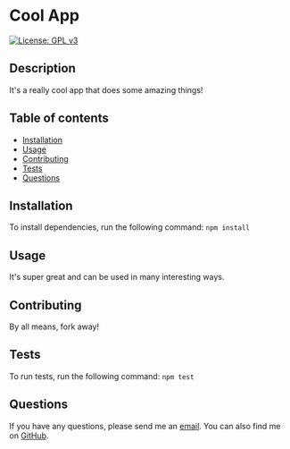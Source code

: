 # Cool App

[![License: GPL v3](https://img.shields.io/badge/License-GPLv3-blue.svg)](https://www.gnu.org/licenses/gpl-3.0)

## Description

It's a really cool app that does some amazing things!

## Table of contents

* [Installation](#installation)
* [Usage](#usage)
* [Contributing](#contributing)
* [Tests](#tests)
* [Questions](#questions)

## Installation

To install dependencies, run the following command: ```npm install```

## Usage

It's super great and can be used in many interesting ways.

## Contributing

By all means, fork away!

## Tests

To run tests, run the following command: ```npm test```

## Questions

If you have any questions, please send me an [email](mailto:cool@person.co). You can also find me on [GitHub](https://github.com/shisinbin).

